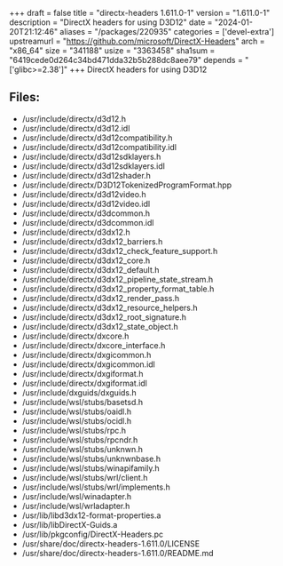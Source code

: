 +++
draft = false
title = "directx-headers 1.611.0-1"
version = "1.611.0-1"
description = "DirectX headers for using D3D12"
date = "2024-01-20T21:12:46"
aliases = "/packages/220935"
categories = ['devel-extra']
upstreamurl = "https://github.com/microsoft/DirectX-Headers"
arch = "x86_64"
size = "341188"
usize = "3363458"
sha1sum = "6419cede0d264c34bd471dda32b5b288dc8aee79"
depends = "['glibc>=2.38']"
+++
DirectX headers for using D3D12

## Files: 
* /usr/include/directx/d3d12.h
* /usr/include/directx/d3d12.idl
* /usr/include/directx/d3d12compatibility.h
* /usr/include/directx/d3d12compatibility.idl
* /usr/include/directx/d3d12sdklayers.h
* /usr/include/directx/d3d12sdklayers.idl
* /usr/include/directx/d3d12shader.h
* /usr/include/directx/D3D12TokenizedProgramFormat.hpp
* /usr/include/directx/d3d12video.h
* /usr/include/directx/d3d12video.idl
* /usr/include/directx/d3dcommon.h
* /usr/include/directx/d3dcommon.idl
* /usr/include/directx/d3dx12.h
* /usr/include/directx/d3dx12_barriers.h
* /usr/include/directx/d3dx12_check_feature_support.h
* /usr/include/directx/d3dx12_core.h
* /usr/include/directx/d3dx12_default.h
* /usr/include/directx/d3dx12_pipeline_state_stream.h
* /usr/include/directx/d3dx12_property_format_table.h
* /usr/include/directx/d3dx12_render_pass.h
* /usr/include/directx/d3dx12_resource_helpers.h
* /usr/include/directx/d3dx12_root_signature.h
* /usr/include/directx/d3dx12_state_object.h
* /usr/include/directx/dxcore.h
* /usr/include/directx/dxcore_interface.h
* /usr/include/directx/dxgicommon.h
* /usr/include/directx/dxgicommon.idl
* /usr/include/directx/dxgiformat.h
* /usr/include/directx/dxgiformat.idl
* /usr/include/dxguids/dxguids.h
* /usr/include/wsl/stubs/basetsd.h
* /usr/include/wsl/stubs/oaidl.h
* /usr/include/wsl/stubs/ocidl.h
* /usr/include/wsl/stubs/rpc.h
* /usr/include/wsl/stubs/rpcndr.h
* /usr/include/wsl/stubs/unknwn.h
* /usr/include/wsl/stubs/unknwnbase.h
* /usr/include/wsl/stubs/winapifamily.h
* /usr/include/wsl/stubs/wrl/client.h
* /usr/include/wsl/stubs/wrl/implements.h
* /usr/include/wsl/winadapter.h
* /usr/include/wsl/wrladapter.h
* /usr/lib/libd3dx12-format-properties.a
* /usr/lib/libDirectX-Guids.a
* /usr/lib/pkgconfig/DirectX-Headers.pc
* /usr/share/doc/directx-headers-1.611.0/LICENSE
* /usr/share/doc/directx-headers-1.611.0/README.md
